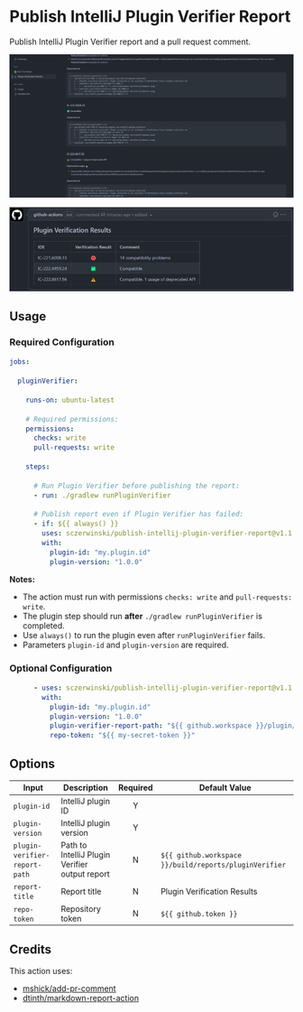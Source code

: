 # Publish IntelliJ Plugin Verifier Report

Publish IntelliJ Plugin Verifier report and a pull request comment.

![Report](https://raw.githubusercontent.com/sczerwinski/publish-intellij-plugin-verifier-report/main/example-report.png)

![PR Comment](https://raw.githubusercontent.com/sczerwinski/publish-intellij-plugin-verifier-report/main/example-summary.png)

## Usage

### Required Configuration

```yml
jobs:

  pluginVerifier:

    runs-on: ubuntu-latest

    # Required permissions:
    permissions:
      checks: write
      pull-requests: write

    steps:

      # Run Plugin Verifier before publishing the report:
      - run: ./gradlew runPluginVerifier

      # Publish report even if Plugin Verifier has failed:
      - if: ${{ always() }}
        uses: sczerwinski/publish-intellij-plugin-verifier-report@v1.1.1
        with:
          plugin-id: "my.plugin.id"
          plugin-version: "1.0.0"
```

**Notes:**

- The action must run with permissions `checks: write` and `pull-requests: write`.
- The plugin step should run **after** `./gradlew runPluginVerifier` is completed.
- Use `always()` to run the plugin even after `runPluginVerifier` fails.
- Parameters `plugin-id` and `plugin-version` are required.

### Optional Configuration

```yml
      - uses: sczerwinski/publish-intellij-plugin-verifier-report@v1.1.1
        with:
          plugin-id: "my.plugin.id"
          plugin-version: "1.0.0"
          plugin-verifier-report-path: "${{ github.workspace }}/plugin/build/reports/pluginVerifier"
          repo-token: "${{ my-secret-token }}"
```

## Options

| Input                         | Description                                    | Required | Default Value                                          |
|-------------------------------|------------------------------------------------|:--------:|--------------------------------------------------------|
| `plugin-id`                   | IntelliJ plugin ID                             |    Y     |                                                        |
| `plugin-version`              | IntelliJ plugin version                        |    Y     |                                                        |
| `plugin-verifier-report-path` | Path to IntelliJ Plugin Verifier output report |    N     | `${{ github.workspace }}/build/reports/pluginVerifier` |
| `report-title`                | Report title                                   |    N     | Plugin Verification Results                            |
| `repo-token`                  | Repository token                               |    N     | `${{ github.token }}`                                  |

## Credits

This action uses:
- [mshick/add-pr-comment](https://github.com/mshick/add-pr-comment)
- [dtinth/markdown-report-action](https://github.com/dtinth/markdown-report-action)
